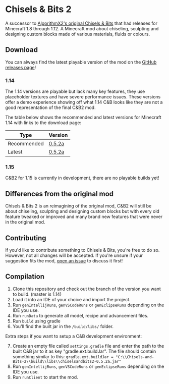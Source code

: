# Chisels & Bits 2
A successor to [AlgorithmX2's original Chisels & Bits](https://github.com/AlgorithmX2/Chisels-and-Bits) that had releases for Minecraft 1.8 through 1.12. A Minecraft mod about chiseling, sculpting and designing custom blocks made of various materials, fluids or colours.

Download
--------------
You can always find the latest playable version of the mod on the [GitHub releases page](https://github.com/Aeltumn/Chisels-and-Bits-2/releases)!

### 1.14
The 1.14 versions are playable but lack many key features, they use placeholder textures and have severe performance issues. These versions offer a demo experience showing off what 1.14 C&B looks like they are not a good representation of the final C&B2 mod.

The table below shows the recommended and latest versions for Minecraft 1.14 with links to the download page:

| Type | Version |
| ------------- | ------------- |
| Recommended  | [0.5.2a](https://github.com/Aeltumn/Chisels-and-Bits-2/releases/tag/0.5.2a)  |
| Latest  | [0.5.2a](https://github.com/Aeltumn/Chisels-and-Bits-2/releases/tag/0.5.2a) |

### 1.15
C&B2 for 1.15 is currently in development, there are no playable builds yet!

Differences from the original mod
--------------
Chisels & Bits 2 is an reimagining of the original mod, C&B2 will still be about chiseling, sculpting and designing custom blocks but with every old feature tweaked or improved and many brand new features that were never in the original mod.

Contributing
--------------
If you'd like to contribute something to Chisels & Bits, you're free to do so. However, not all changes will be accepted. If you're unsure if your suggestion fits the mod, [open an issue](https://github.com/Aeltumn/Chisels-and-Bits-2/issues) to discuss it first!

Compilation
--------------
1) Clone this repository and check out the branch of the version you want to build. (master is 1.14)
2) Load it into an IDE of your choice and import the project.
3) Run `genIntellijRuns`, `genVSCodeRuns` or `genEclipseRuns` depending on the IDE you use.
4) Run `runData` to generate all model, recipe and advancement files.
5) Run `build` using gradle
6) You'll find the built jar in the `/build/libs/` folder.

Extra steps if you want to setup a C&B development environment:

7) Create an empty file called `settings.gradle` file and enter the path to the built C&B jar to it as key "gradle.ext.buildJar". The file should contain something similar to this:
```gradle.ext.buildJar = "C:\\Chisels-and-Bits-2\\build\\libs\\chiselsandbits2-0.5.2a.jar"```
8) Run `genIntellijRuns`, `genVSCodeRuns` or `genEclipseRuns` depending on the IDE you use.
9) Run `runClient` to start the mod.